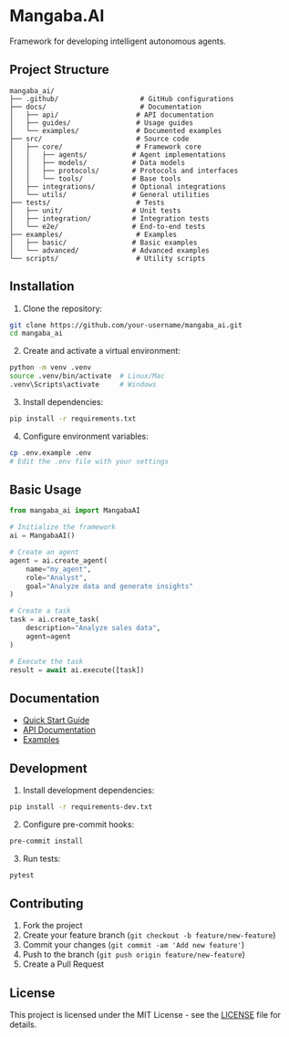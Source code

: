 # Mangaba.AI

Framework for developing intelligent autonomous agents.

## Project Structure

```
mangaba_ai/
├── .github/                    # GitHub configurations
├── docs/                       # Documentation
│   ├── api/                   # API documentation
│   ├── guides/                # Usage guides
│   └── examples/              # Documented examples
├── src/                       # Source code
│   ├── core/                  # Framework core
│   │   ├── agents/           # Agent implementations
│   │   ├── models/           # Data models
│   │   ├── protocols/        # Protocols and interfaces
│   │   └── tools/            # Base tools
│   ├── integrations/         # Optional integrations
│   └── utils/                # General utilities
├── tests/                     # Tests
│   ├── unit/                 # Unit tests
│   ├── integration/          # Integration tests
│   └── e2e/                  # End-to-end tests
├── examples/                  # Examples
│   ├── basic/                # Basic examples
│   └── advanced/             # Advanced examples
└── scripts/                   # Utility scripts
```

## Installation

1. Clone the repository:
```bash
git clone https://github.com/your-username/mangaba_ai.git
cd mangaba_ai
```

2. Create and activate a virtual environment:
```bash
python -m venv .venv
source .venv/bin/activate  # Linux/Mac
.venv\Scripts\activate     # Windows
```

3. Install dependencies:
```bash
pip install -r requirements.txt
```

4. Configure environment variables:
```bash
cp .env.example .env
# Edit the .env file with your settings
```

## Basic Usage

```python
from mangaba_ai import MangabaAI

# Initialize the framework
ai = MangabaAI()

# Create an agent
agent = ai.create_agent(
    name="my_agent",
    role="Analyst",
    goal="Analyze data and generate insights"
)

# Create a task
task = ai.create_task(
    description="Analyze sales data",
    agent=agent
)

# Execute the task
result = await ai.execute([task])
```

## Documentation

- [Quick Start Guide](docs/guides/quickstart.md)
- [API Documentation](docs/api/README.md)
- [Examples](docs/examples/README.md)

## Development

1. Install development dependencies:
```bash
pip install -r requirements-dev.txt
```

2. Configure pre-commit hooks:
```bash
pre-commit install
```

3. Run tests:
```bash
pytest
```

## Contributing

1. Fork the project
2. Create your feature branch (`git checkout -b feature/new-feature`)
3. Commit your changes (`git commit -am 'Add new feature'`)
4. Push to the branch (`git push origin feature/new-feature`)
5. Create a Pull Request

## License

This project is licensed under the MIT License - see the [LICENSE](LICENSE) file for details.
